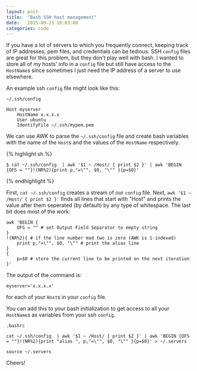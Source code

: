 ```yaml
---
layout: post
title:  "Bash SSH host management"
date:   2015-09-23 18:03:00
categories: code
---
```


If you have a lot of servers to which you frequently connect, keeping track of IP addresses, pem files, and credentials can be tedious. SSH `config` files are great for this problem, but they don't play well with bash. I wanted to store all of my hosts' info in a `config` file but still have access to the `HostName`s since sometimes I just need the IP address of a server to use elsewhere.

An example ssh `config` file might look like this:

`~/.ssh/config`

    Host myserver
        HostName x.x.x.x
        User ubuntu
        IdentifyFile ~/.ssh/mypem.pem

We can use AWK to parse the `~/.ssh/config` file and create bash variables with the name of the `Host`s and the values of the `HostName` respectively.

{% highlight sh %}

    $ cat ~/.ssh/config  | awk '$1 ~ /Host/ { print $2 }' | awk 'BEGIN {OFS = ""}!(NR%2){print p,"=\"", $0, "\"" }{p=$0}'

{% endhighlight %}

First, `cat ~/.ssh/config` creates a stream of our `config` file. Next, `awk '$1 ~ /Host/ { print $2 }'` finds all lines that start with "Host" and prints the value after them seperated (by default) by any type of whitespace. The last bit does most of the work:

    awk 'BEGIN {
        OFS = "" # set Output Field Separator to empty string
    }
    !(NR%2){ # if the line number mod two is zero (AWK is 1-indexed)
        print p,"=\"", $0, "\"" # print the alias line
    }
    {
        p=$0 # store the current line to be printed on the next iteration
    }'

The output of the command is:
    
    myserver='x.x.x.x'

for each of your `Host`s in your `config` file.

You can add this to your bash initialization to get access to all your `HostName`s as variables from your ssh `config`.

`.bashrc`

    cat ~/.ssh/config  | awk '$1 ~ /Host/ { print $2 }' | awk 'BEGIN {OFS = ""}!(NR%2){print "alias ", p,"=\"", $0, "\"" }{p=$0}' > ~/.servers

    source ~/.servers

Cheers!
